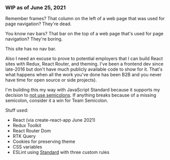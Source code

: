 ### WIP as of June 25, 2021

Remember frames? That column on the left of a web page that was used for page navigation? They're dead.

You know nav bars? That bar on the top of a web page that's used for page navigation? They're boring.

This site has no nav bar.

Also I need an excuse to prove to potential employers that I can build React sites with Redux, React Router, and theming. I've been a frontend dev since late-2016 but don't have much publicly available code to show for it. That's what happens when all the work you've done has been B2B and you never have time for open source or side projects). 

I'm building this my way with JavaScript Standard because it supports my decision to [not use semicolons](https://www.youtube.com/watch?v=Qlr-FGbhKaI). If anything breaks because of a missing semicolon, consider it a win for Team Semicolon.

Stuff used:

- React (via create-react-app June 2021)
- Redux Toolkit
- React Router Dom
- RTK Query
- Cookies for preserving theme
- CSS variables
- ESLint using [Standard](https://standardjs.com) with three custom rules

